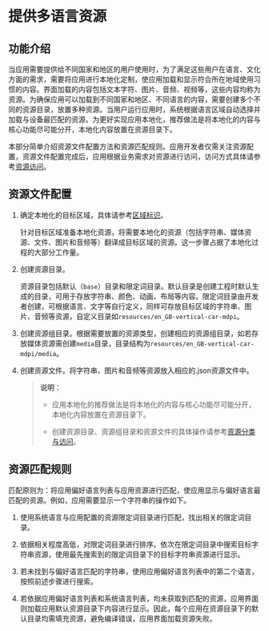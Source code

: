 # 提供多语言资源


## 功能介绍

当应用需要提供给不同国家和地区的用户使用时，为了满足这些用户在语言、文化方面的需求，需要将应用进行本地化定制，使应用加载和显示符合所在地域使用习惯的内容。界面加载的内容包括文本字符、图片、音频、视频等，这些内容均称为资源。为确保应用可以加载到不同国家和地区、不同语言的内容，需要创建多个不同的资源目录，放置多种资源。当用户运行应用时，系统根据语言区域自动选择并加载与设备最匹配的资源。为更好实现应用本地化，推荐做法是将本地化的内容与核心功能尽可能分开，本地化内容放置在资源目录下。

本部分简单介绍资源文件配置方法和资源匹配规则。应用开发者仅需关注资源配置，资源文件配置完成后，应用根据业务需求对资源进行访问，访问方式具体请参考[资源访问](../quick-start/resource-categories-and-access.md#资源访问)。


## 资源文件配置

1. 确定本地化的目标区域，具体请参考[区域标识](i18n-locale-culture.md)。

   针对目标区域准备本地化资源，将需要本地化的资源（包括字符串、媒体资源、文件、图片和音频等）翻译成目标区域的资源。这一步骤占据了本地化过程的大部分工作量。

2. 创建资源目录。

   资源目录包括默认（`base`）目录和限定词目录。默认目录是创建工程时默认生成的目录，可用于存放字符串、颜色、动画、布局等内容。限定词目录由开发者创建，可根据语言、文字等自行定义，同样可存放目标区域的字符串、图片、音频等资源，自定义目录如`resources/en_GB-vertical-car-mdpi`。

3. 创建资源组目录。根据需要放置的资源类型，创建相应的资源组目录，如若存放媒体资源需创建`media`目录，目录结构为`resources/en_GB-vertical-car-mdpi/media`。

4. 创建资源文件。将字符串、图片和音频等资源放入相应的.json资源文件中。

   > **说明：**
   >   
   > - 应用本地化的推荐做法是将本地化的内容与核心功能尽可能分开，本地化内容放置在资源目录下。
   > 
   > - 创建资源目录、资源组目录和资源文件的具体操作请参考[资源分类与访问](../quick-start/resource-categories-and-access.md)。


## 资源匹配规则

匹配原则为：将应用偏好语言列表与应用资源进行匹配，使应用显示与偏好语言最匹配的资源。例如，应用需要显示一个字符串的操作如下。

1. 使用系统语言与应用配置的资源限定词目录进行匹配，找出相关的限定词目录。

2. 依据相关程度高低，对限定词目录进行排序。依次在限定词目录中搜索目标字符串资源，使用最先搜索到的限定词目录下的目标字符串资源进行显示。

3. 若未找到与偏好语言匹配的字符串，使用应用偏好语言列表中的第二个语言，按照前述步骤进行搜索。

4. 若依据应用偏好语言列表和系统语言列表，均未获取到匹配的资源，应用界面则加载应用默认资源目录下内容进行显示。因此，每个应用在资源目录下的默认目录均需填充资源，避免编译错误，应用界面加载资源失败。
